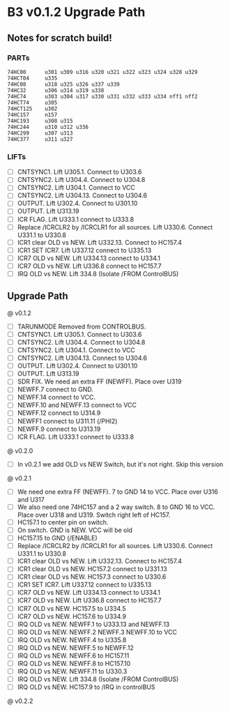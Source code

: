 # B3 v0.1.2 Upgrade Path

## Notes for scratch build!

### PARTs

```
74HC00      u301 u309 u316 u320 u321 u322 u323 u324 u328 u329              
74HCT04     u335                                                           
74HC08      u318 u325 u326 u337 u339                                       
74HC32      u306 u314 u319 u338                                            
74HC74      u303 u304 u317 u330 u331 u332 u333 u334 nff1 nff2                 
74HCT74     u305                                                           
74HCT125    u302                                                           
74HC157     n157                                                           
74HC193     u308 u315                                                      
74HC244     u310 u312 u336                                                 
74HC299     u307 u313                                                      
74HC377     u311 u327                                                      
```

### LIFTs

- [ ] CNTSYNC1. Lift U305.1. Connect to U303.6
- [ ] CNTSYNC2. Lift U304.4. Connect to U304.8
- [ ] CNTSYNC2. Lift U304.1. Connect to VCC
- [ ] CNTSYNC2. Lift U304.13. Connect to U304.6
- [ ] OUTPUT. Lift U302.4. Connect to U301.10
- [ ] OUTPUT. Lift U313.19
- [ ] ICR FLAG. Lift U333.1 connect to U333.8
- [ ] Replace /ICRCLR2 by /ICRCLR1 for all sources. Lift U330.6. Connect U331.1 to U330.8
- [ ] ICR1 clear OLD vs NEW. Lift U332.13. Connect to HC157.4
- [ ] ICR1 SET ICR7. Lift U337.12 connect to U335.13
- [ ] ICR7 OLD vs NEW. Lift U334.13 connect to U334.1
- [ ] ICR7 OLD vs NEW. Lift U336.8 connect to HC157.7
- [ ] IRQ OLD vs NEW. Lift 334.8 (Isolate /FROM ControlBUS)

## Upgrade Path

@ v0.1.2
- [ ] TARUNMODE Removed from CONTROLBUS.
- [ ] CNTSYNC1. Lift U305.1. Connect to U303.6
- [ ] CNTSYNC2. Lift U304.4. Connect to U304.8
- [ ] CNTSYNC2. Lift U304.1. Connect to VCC
- [ ] CNTSYNC2. Lift U304.13. Connect to U304.6
- [ ] OUTPUT. Lift U302.4. Connect to U301.10
- [ ] OUTPUT. Lift U313.19
- [ ] SDR FIX. We need an extra FF (NEWFF). Place over U319
- [ ] NEWFF.7 connect to GND.
- [ ] NEWFF.14 connect to VCC.
- [ ] NEWFF.10 and NEWFF.13 connect to VCC 
- [ ] NEWFF.12 connect to U314.9
- [ ] NEWFF1 connect to U311.11 (/PHI2)
- [ ] NEWFF.9 connect to U313.19
- [ ] ICR FLAG. Lift U333.1 connect to U333.8

@ v0.2.0
- [ ] In v0.2.1 we add OLD vs NEW Switch, but it's not right. Skip this version

@ v0.2.1
- [ ] We need one extra FF (NEWFF). 7 to GND 14 to VCC. Place over U316 and U317
- [ ] We also need one 74HC157 and a 2 way switch. 8 to GND 16 to VCC. Place over U318 and U319. Switch right left of HC157.
- [ ] HC157.1 to center pin on switch.
- [ ] On switch. GND is NEW. VCC will be old
- [ ] HC157.15 to GND (/ENABLE)
- [ ] Replace /ICRCLR2 by /ICRCLR1 for all sources. Lift U330.6. Connect U331.1 to U330.8
- [ ] ICR1 clear OLD vs NEW. Lift U332.13. Connect to HC157.4
- [ ] ICR1 clear OLD vs NEW. HC157.2 connect to U331.13
- [ ] ICR1 clear OLD vs NEW. HC157.3 connect to U330.6
- [ ] ICR1 SET ICR7. Lift U337.12 connect to U335.13
- [ ] ICR7 OLD vs NEW. Lift U334.13 connect to U334.1
- [ ] ICR7 OLD vs NEW. Lift U336.8 connect to HC157.7
- [ ] ICR7 OLD vs NEW. HC157.5 to U334.5
- [ ] ICR7 OLD vs NEW. HC157.6 to U334.9
- [ ] IRQ OLD vs NEW. NEWFF.1 to U333.13 and NEWFF.13
- [ ] IRQ OLD vs NEW. NEWFF.2 NEWFF.3 NEWFF.10 to VCC
- [ ] IRQ OLD vs NEW. NEWFF.4 to U335.8
- [ ] IRQ OLD vs NEW. NEWFF.5 to NEWFF.12
- [ ] IRQ OLD vs NEW. NEWFF.6 to HC157.11
- [ ] IRQ OLD vs NEW. NEWFF.8 to HC157.10
- [ ] IRQ OLD vs NEW. NEWFF.11 to U330.3
- [ ] IRQ OLD vs NEW. Lift 334.8 (Isolate /FROM ControlBUS)
- [ ] IRQ OLD vs NEW. HC157.9 to /IRQ in controlBUS

@ v0.2.2
